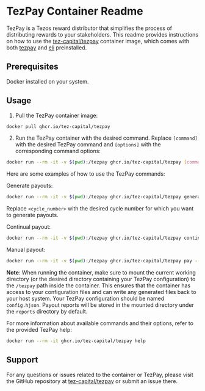 # TezPay Container Readme
TezPay is a Tezos reward distributor that simplifies the process of distributing rewards to your stakeholders. This readme provides instructions on how to use the [tez-capital/tezpay](ghcr.io/tez-capital/tezpay) container image, which comes with both [tezpay](https://github.com/tez-capital/tezpay) and [eli](https://github.com/alis-is/eli) preinstalled.

## Prerequisites
Docker installed on your system.
## Usage
1. Pull the TezPay container image:
```bash
docker pull ghcr.io/tez-capital/tezpay
```
2. Run the TezPay container with the desired command. Replace `[command]` with the desired TezPay command and `[options]` with the corresponding command options:
```bash
docker run --rm -it -v $(pwd):/tezpay ghcr.io/tez-capital/tezpay [command] [options]
```

Here are some examples of how to use the TezPay commands:

Generate payouts:
```bash
docker run --rm -it -v $(pwd):/tezpay ghcr.io/tez-capital/tezpay generate-payouts --cycle <cycle_number> [flags]
```
Replace `<cycle_number>` with the desired cycle number for which you want to generate payouts.

Continual payout:
```bash
docker run --rm -it -v $(pwd):/tezpay ghcr.io/tez-capital/tezpay continual  [flags]
```

Manual payout:
```bash
docker run --rm -it -v $(pwd):/tezpay ghcr.io/tez-capital/tezpay pay --cycle <cycle_number> [flags]
```

**Note**: When running the container, make sure to mount the current working directory (or the desired directory containing your TezPay configuration) to the `/tezpay` path inside the container. This ensures that the container has access to your configuration files and can write any generated files back to your host system. Your TezPay configuration should be named `config.hjson`. Payout reports will be stored in the mounted directory under the `reports` directory by default.

For more information about available commands and their options, refer to the provided TezPay help:

```bash
docker run --rm -it ghcr.io/tez-capital/tezpay help
```

## Support
For any questions or issues related to the container or TezPay, please visit the GitHub repository at [tez-capital/tezpay](https://github.com/tez-capital/tezpay) or submit an issue there.